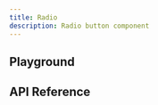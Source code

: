 ```yaml
---
title: Radio
description: Radio button component
---
```


<script lang="ts">
    import Radio from '$lib/components/Radio/Radio.svelte';
    import {docRadioPropsDefs} from '$lib/components/Radio/Radio.props.js';
    import ApiReference from '$lib-doc/components/ApiReference.svelte';
    import Playground from '$lib-doc/components/Playground.svelte';
    import PlaygroundForm from '$lib-doc/components/PlaygroundForm.svelte';

    let props = {}
</script>

## Playground

<Playground>
    <Radio slot="component" {...props}/>
    <PlaygroundForm slot="form" bind:props schema={docRadioPropsDefs} />
</Playground>

## API Reference

<ApiReference data={docRadioPropsDefs}></ApiReference>
